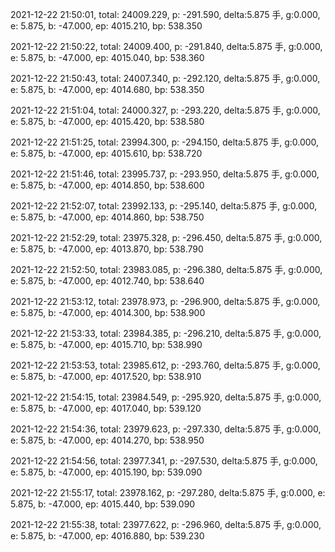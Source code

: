 2021-12-22 21:50:01, total: 24009.229, p: -291.590, delta:5.875 手, g:0.000, e: 5.875, b: -47.000, ep: 4015.210, bp: 538.350

2021-12-22 21:50:22, total: 24009.400, p: -291.840, delta:5.875 手, g:0.000, e: 5.875, b: -47.000, ep: 4015.040, bp: 538.360

2021-12-22 21:50:43, total: 24007.340, p: -292.120, delta:5.875 手, g:0.000, e: 5.875, b: -47.000, ep: 4014.680, bp: 538.350

2021-12-22 21:51:04, total: 24000.327, p: -293.220, delta:5.875 手, g:0.000, e: 5.875, b: -47.000, ep: 4015.420, bp: 538.580

2021-12-22 21:51:25, total: 23994.300, p: -294.150, delta:5.875 手, g:0.000, e: 5.875, b: -47.000, ep: 4015.610, bp: 538.720

2021-12-22 21:51:46, total: 23995.737, p: -293.950, delta:5.875 手, g:0.000, e: 5.875, b: -47.000, ep: 4014.850, bp: 538.600

2021-12-22 21:52:07, total: 23992.133, p: -295.140, delta:5.875 手, g:0.000, e: 5.875, b: -47.000, ep: 4014.860, bp: 538.750

2021-12-22 21:52:29, total: 23975.328, p: -296.450, delta:5.875 手, g:0.000, e: 5.875, b: -47.000, ep: 4013.870, bp: 538.790

2021-12-22 21:52:50, total: 23983.085, p: -296.380, delta:5.875 手, g:0.000, e: 5.875, b: -47.000, ep: 4012.740, bp: 538.640

2021-12-22 21:53:12, total: 23978.973, p: -296.900, delta:5.875 手, g:0.000, e: 5.875, b: -47.000, ep: 4014.300, bp: 538.900

2021-12-22 21:53:33, total: 23984.385, p: -296.210, delta:5.875 手, g:0.000, e: 5.875, b: -47.000, ep: 4015.710, bp: 538.990

2021-12-22 21:53:53, total: 23985.612, p: -293.760, delta:5.875 手, g:0.000, e: 5.875, b: -47.000, ep: 4017.520, bp: 538.910

2021-12-22 21:54:15, total: 23984.549, p: -295.920, delta:5.875 手, g:0.000, e: 5.875, b: -47.000, ep: 4017.040, bp: 539.120

2021-12-22 21:54:36, total: 23979.623, p: -297.330, delta:5.875 手, g:0.000, e: 5.875, b: -47.000, ep: 4014.270, bp: 538.950

2021-12-22 21:54:56, total: 23977.341, p: -297.530, delta:5.875 手, g:0.000, e: 5.875, b: -47.000, ep: 4015.190, bp: 539.090

2021-12-22 21:55:17, total: 23978.162, p: -297.280, delta:5.875 手, g:0.000, e: 5.875, b: -47.000, ep: 4015.440, bp: 539.090

2021-12-22 21:55:38, total: 23977.622, p: -296.960, delta:5.875 手, g:0.000, e: 5.875, b: -47.000, ep: 4016.880, bp: 539.230